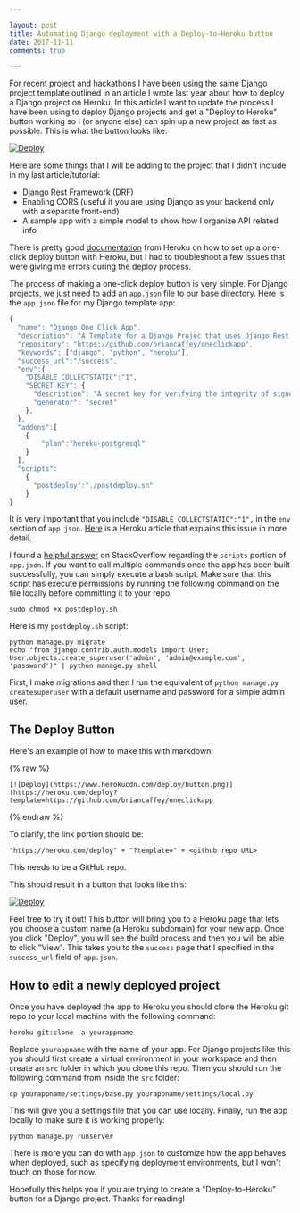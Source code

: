 ```yaml
---

layout: post
title: Automating Django deployment with a Deploy-to-Heroku button
date: 2017-11-11
comments: true

---
```


For recent project and hackathons I have been using the same Django project template outlined in an article I wrote last year about how to deploy a Django project on Heroku. In this article I want to update the process I have been using to deploy Django projects and get a "Deploy to Heroku" button working so I (or anyone else) can spin up a new project as fast as possible. This is what the button looks like: 

[![Deploy](https://www.herokucdn.com/deploy/button.png)](#)

Here are some things that I will be adding to the project that I didn't include in my last article/tutorial: 

- Django Rest Framework (DRF)
- Enabling CORS (useful if you are using Django as your backend only with a separate front-end)
- A sample app with a simple model to show how I organize API related info

There is pretty good [documentation](https://blog.heroku.com/heroku-button) from Heroku on how to set up a one-click deploy button with Heroku, but I had to troubleshoot a few issues that were giving me errors during the deploy process. 

The process of making a one-click deploy button is very simple. For Django projects, we just need to add an `app.json` file to our base directory. Here is the `app.json` file for my Django template app:

```javascript
{
  "name": "Django One Click App",
  "description": "A Template for a Django Projec that uses Django Rest Framework",
  "repository": "https://github.com/briancaffey/oneclickapp",
  "keywords": ["django", "python", "heroku"],
  "success_url":"/success",
  "env":{
    "DISABLE_COLLECTSTATIC":"1", 
    "SECRET_KEY": {
      "description": "A secret key for verifying the integrity of signed cookies.",
      "generator": "secret"
    },
  },
  "addons":[
    {
	    "plan":"heroku-postgresql"
    }
  ], 
  "scripts":
    {
      "postdeploy":"./postdeploy.sh"
    }
}
```

It is very important that you include `"DISABLE_COLLECTSTATIC":"1",` in the `env` section of `app.json`. [Here](https://devcenter.heroku.com/articles/django-assets) is a Heroku article that explains this issue in more detail.

I found a [helpful answer](https://stackoverflow.com/questions/40985063/how-to-run-postdeploy-scripts-in-heroku-button-app-json) on StackOverflow regarding the `scripts` portion of `app.json`. If you want to call multiple commands once the app has been built successfully, you can simply execute a bash script. Make sure that this script has execute permissions by running the following command on the file locally before committing it to your repo: 

```terminal
sudo chmod +x postdeploy.sh
```

Here is my `postdeploy.sh` script: 

```terminal
python manage.py migrate
echo "from django.contrib.auth.models import User; User.objects.create_superuser('admin', 'admin@example.com', 'password')" | python manage.py shell
```

First, I make migrations and then I run the equivalent of `python manage.py createsuperuser` with a default username and password for a simple admin user. 

## The Deploy Button

Here's an example of how to make this with markdown: 

{% raw %}
```
[![Deploy](https://www.herokucdn.com/deploy/button.png)](https://heroku.com/deploy?template=https://github.com/briancaffey/oneclickapp
```
{% endraw %}

To clarify, the link portion should be: 

```
"https://heroku.com/deploy" + "?template=" + <github repo URL> 
```

This needs to be a GitHub repo. 

This should result in a button that looks like this: 

[![Deploy](https://www.herokucdn.com/deploy/button.png)](https://heroku.com/deploy?template=https://github.com/briancaffey/oneclickapp
)

Feel free to try it out! This button will bring you to a Heroku page that lets you choose a custom name (a Heroku subdomain) for your new app. Once you click "Deploy", you will see the build process and then you will be able to click "View". This takes you to the `success` page that I specified in the `success_url` field of `app.json`. 

## How to edit a newly deployed project

Once you have deployed the app to Heroku you should clone the Heroku git repo to your local machine with the following command: 

```terminal
heroku git:clone -a yourappname
```

Replace `yourappname` with the name of your app. For Django projects like this you should first create a virtual environment in your workspace and then create an `src` folder in which you clone this repo. Then you should run the following command from inside the `src` folder: 

```terminal
cp yourappname/settings/base.py yourappname/settings/local.py
```

This will give you a settings file that you can use locally. Finally, run the app locally to make sure it is working properly: 

```terminal
python manage.py runserver
```

There is more you can do with `app.json` to customize how the app behaves when deployed, such as specifying deployment environments, but I won't touch on those for now. 

Hopefully this helps you if you are trying to create a "Deploy-to-Heroku" button for a Django project. Thanks for reading!